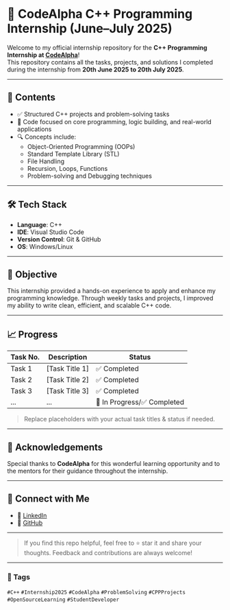 # 🚀 CodeAlpha C++ Programming Internship (June–July 2025)

Welcome to my official internship repository for the **C++ Programming Internship at [CodeAlpha](https://codealpha.tech/)**!  
This repository contains all the tasks, projects, and solutions I completed during the internship from **20th June 2025 to 20th July 2025**.

---

## 📁 Contents

- ✅ Structured C++ projects and problem-solving tasks  
- 🧠 Code focused on core programming, logic building, and real-world applications  
- 🔍 Concepts include:
  - Object-Oriented Programming (OOPs)
  - Standard Template Library (STL)
  - File Handling
  - Recursion, Loops, Functions
  - Problem-solving and Debugging techniques

---

## 🛠️ Tech Stack

- **Language**: C++  
- **IDE**: Visual Studio Code  
- **Version Control**: Git & GitHub  
- **OS**: Windows/Linux  

---

## 📌 Objective

This internship provided a hands-on experience to apply and enhance my programming knowledge. Through weekly tasks and projects, I improved my ability to write clean, efficient, and scalable C++ code.

---

## 📈 Progress

| Task No. | Description                         | Status    |
|----------|-------------------------------------|-----------|
| Task 1   | [Task Title 1]                      | ✅ Completed |
| Task 2   | [Task Title 2]                      | ✅ Completed |
| Task 3   | [Task Title 3]                      | ✅ Completed |
| ...      | ...                                 | 🚧 In Progress/✅ Completed |

> Replace placeholders with your actual task titles & status if needed.

---

## 🤝 Acknowledgements

Special thanks to **CodeAlpha** for this wonderful learning opportunity and to the mentors for their guidance throughout the internship.

---

## 🔗 Connect with Me

- 💼 [LinkedIn](https://www.linkedin.com/in/om-roy-3b809628a/)
- 🧠 [GitHub](https://github.com/omroy07)

---

> If you find this repo helpful, feel free to ⭐ star it and share your thoughts. Feedback and contributions are always welcome!

---

### 🔖 Tags

`#C++` `#Internship2025` `#CodeAlpha` `#ProblemSolving` `#CPPProjects` `#OpenSourceLearning` `#StudentDeveloper`

